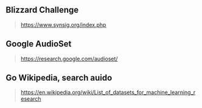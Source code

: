 ## Blizzard Challenge
>https://www.synsig.org/index.php

## Google AudioSet
>https://research.google.com/audioset/

## Go Wikipedia, search auido
>https://en.wikipedia.org/wiki/List_of_datasets_for_machine_learning_research
